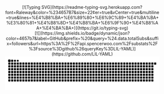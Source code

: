 
<!--### Hi there 👋
**LIL-YAML/LIL-YAML** is a ✨ _special_ ✨ repository because its `README.md` (this file) appears on your GitHub profile.
Here are some ideas to get you started:

- 🔭 I’m currently working on ...
- 🌱 I’m currently learning ...
- 👯 I’m looking to collaborate on ...
- 🤔 I’m looking for help with ...
- 💬 Ask me about ...
- 📫 How to reach me: ...
- 😄 Pronouns: ...
- ⚡ Fun fact: ...
-->
<center> [![Typing SVG](https://readme-typing-svg.herokuapp.com?font=Raleway&color=%234657B7&size=22&center=true&vCenter=true&multiline=true&lines=%E4%B8%BA+%E6%89%80+%E6%9C%89+%E4%BA%BA+%E3%80%81+%E4%B8%8D+%E4%B8%BA+%E6%9F%90+%E4%B8%AA+%E4%BA%BA+)](https://git.io/typing-svg) </center>

<center> [![](https://img.shields.io/badge/dynamic/json?color=4657b7&label=GitHub&prefix=%20&query=%24.data.totalSubs&suffix=followers&url=https%3A%2F%2Fapi.spencerwoo.com%2Fsubstats%2F%3Fsource%3Dgithub%26queryKey%3DLIL-YAML)](https://github.com/LIL-YAML) </center>

<div align="center"><img src="https://raw.githubusercontent.com/LIL-YAML/LIL-YAML/main/assets/github-contribution-grid-snake.svg" ></div>
